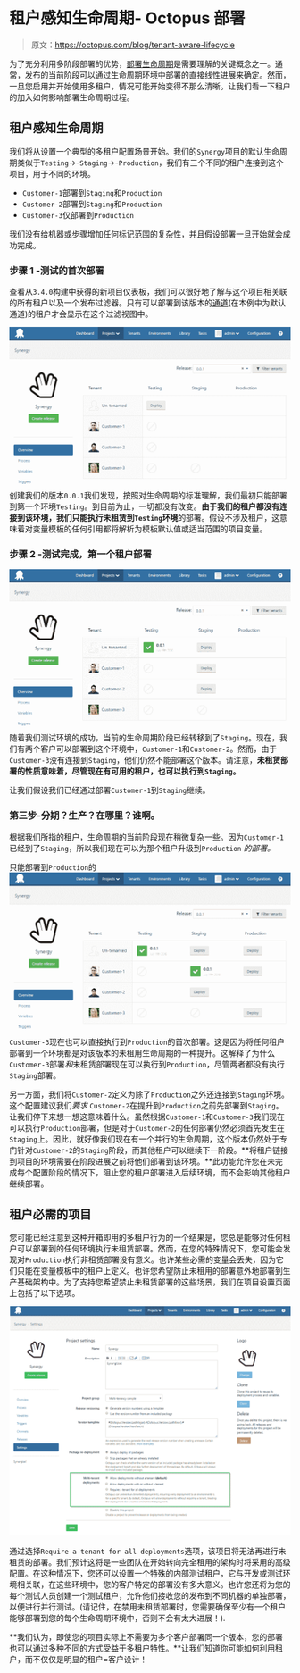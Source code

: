 # 租户感知生命周期- Octopus 部署

> 原文：<https://octopus.com/blog/tenant-aware-lifecycle>

为了充分利用多阶段部署的优势，[部署生命周期](http://docs.octopusdeploy.com/display/OD/Lifecycles)是需要理解的关键概念之一。通常，发布的当前阶段可以通过生命周期环境中部署的直接线性进展来确定。然而，一旦您启用并开始使用多租户，情况可能开始变得不那么清晰。让我们看一下租户的加入如何影响部署生命周期过程。

## 租户感知生命周期

我们将从设置一个典型的多租户配置场景开始。我们的`Synergy`项目的默认生命周期类似于`Testing`->-`Staging`->-`Production`，我们有三个不同的租户连接到这个项目，用于不同的环境。

*   `Customer-1`部署到`Staging`和`Production`
*   `Customer-2`部署到`Staging`和`Production`
*   `Customer-3`仅部署到`Production`

我们没有给机器或步骤增加任何标记范围的复杂性，并且假设部署一旦开始就会成功完成。

### 步骤 1 -测试的首次部署

查看从`3.4.0`构建中获得的新项目仪表板，我们可以很好地了解与这个项目相关联的所有租户以及一个发布过滤器。只有可以部署到该版本的[通道](http://docs.octopusdeploy.com/display/OD/Channels)(在本例中为默认通道)的租户才会显示在这个过滤视图中。

![](img/0ac6a21f31b095892f541226a7c562de.png "Step-1: Only un-tenanted")
创建我们的版本`0.0.1`我们发现，按照对生命周期的标准理解，我们最初只能部署到第一个环境`Testing`。到目前为止，一切都没有改变。**由于我们的租户都没有连接到该环境，我们只能执行未租赁到`Testing`环境**的部署。假设不涉及租户，这意味着对变量模板的任何引用都将解析为模板默认值或适当范围的项目变量。

### 步骤 2 -测试完成，第一个租户部署

![](img/ac5bb0abd5feecdd0b208d3152d2420c.png "Step-2: Un-tenanted or staging connected tenants")随着我们测试环境的成功，当前的生命周期阶段已经转移到了`Staging`。现在，我们有两个客户可以部署到这个环境中，`Customer-1`和`Customer-2`。然而，由于`Customer-3`没有连接到`Staging`，他们仍然不能部署这个版本。请注意，**未租赁部署的性质意味着，尽管现在有可用的租户，也可以执行到`Staging`。**

让我们假设我们已经通过部署`Customer-1`到`Staging`继续。

### 第三步-分期？生产？在哪里？谁啊。

根据我们所指的租户，生命周期的当前阶段现在稍微复杂一些。因为`Customer-1`已经到了`Staging`，所以我们现在可以为那个租户升级到`Production` *的部署。*

只能部署到`Production`的![](img/ab3c9f8ec032cb137b65e242f3463915.png "Step-3: Different phases") `Customer-3`现在也可以直接执行到`Production`的首次部署。这是因为将任何租户部署到一个环境都是对该版本的未租用生命周期的一种提升。这解释了为什么`Customer-3`部署*和*未租赁部署现在可以执行到`Production`，尽管两者都没有执行`Staging`部署。

另一方面，我们将`Customer-2`定义为除了`Production`之外还连接到`Staging`环境。这个配置建议我们*要求* `Customer-2`在提升到`Production`之前先部署到`Staging`。让我们停下来想一想这意味着什么。虽然根据`Customer-1`和`Customer-3`我们现在可以执行`Production`部署，但是对于`Customer-2`的任何部署仍然必须首先发生在`Staging`上。因此，就好像我们现在有一个并行的生命周期，这个版本仍然处于专门针对`Customer-2`的`Staging`阶段，而其他租户可以继续下一阶段。**将租户链接到项目的环境需要在阶段进展之前将他们部署到该环境。**此功能允许您在未完成每个配置阶段的情况下，阻止您的租户部署进入后续环境，而不会影响其他租户继续部署。


## 租户必需的项目

您可能已经注意到这种开箱即用的多租户行为的一个结果是，您总是能够对任何租户可以部署到的任何环境执行未租赁部署。然而，在您的特殊情况下，您可能会发现对`Production`执行非租赁部署没有意义。也许某些必需的变量会丢失，因为它们只能在变量模板中的租户上定义。也许您希望防止未租用的部署意外地部署到生产基础架构中。为了支持您希望禁止未租赁部署的这些场景，我们在项目设置页面上包括了以下选项。

![](img/0933de5b84a535c4dda953cab2085dee.png "Require Tenants")

通过选择`Require a tenant for all deployments`选项，该项目将无法再进行未租赁的部署。我们预计这将是一些团队在开始转向完全租用的架构时将采用的高级配置。在这种情况下，您还可以设置一个特殊的内部测试租户，它与开发或测试环境相关联，在这些环境中，您的客户特定的部署没有多大意义。也许您还将为您的每个测试人员创建一个测试租户，允许他们接收您的发布到不同机器的单独部署，以便进行并行测试。(请记住，在禁用未租赁部署时，您需要确保至少有一个租户能够部署到您的每个生命周期环境中，否则不会有太大进展！).

**我们认为，即使您的项目实际上不需要为多个客户部署同一个版本，您的部署也可以通过多种不同的方式受益于多租户特性。**让我们知道你可能如何利用租户，而不仅仅是明显的租户=客户设计！